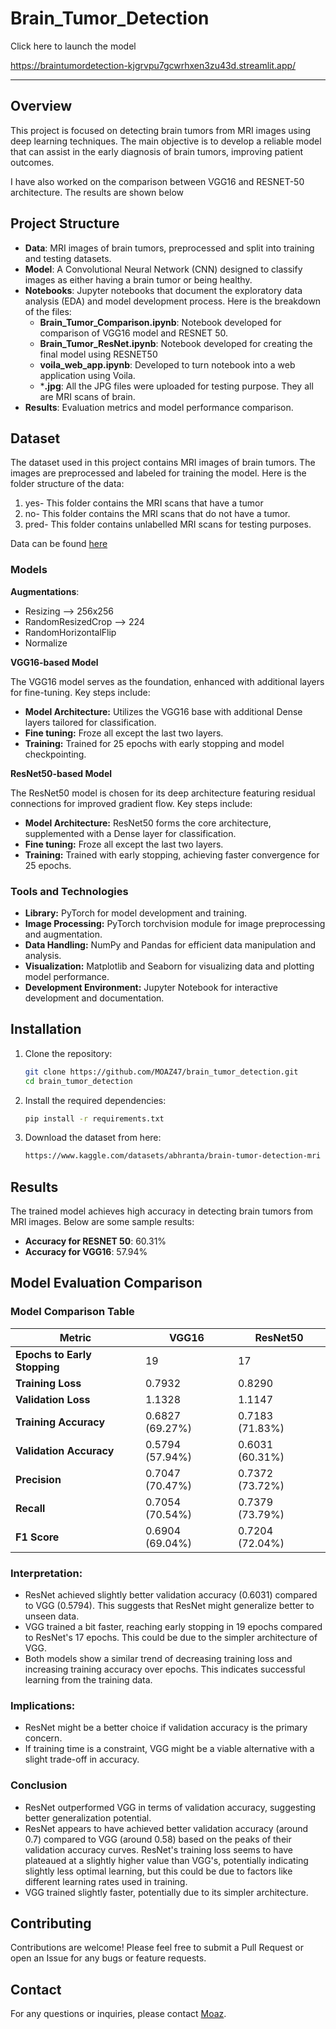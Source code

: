 # Brain_Tumor_Detection

Click here to launch the model
<!--[![Binder](https://mybinder.org/badge_logo.svg)](https://mybinder.org/v2/gh/MOAZ47/brain_tumor_detection/HEAD?urlpath=%2Fvoila%2Frender%2FBrain_Tumor_web_app.ipynb)-->

<!--https://mybinder.org/v2/gh/MOAZ47/brain_tumor_detection/HEAD?urlpath=%2Fvoila%2Frender%2FBrain_Tumor_web_app.ipynb-->

https://braintumordetection-kjgrvpu7gcwrhxen3zu43d.streamlit.app/

---
## Overview

This project is focused on detecting brain tumors from MRI images using deep learning techniques. The main objective is to develop a reliable model that can assist in the early diagnosis of brain tumors, improving patient outcomes.

I have also worked on the comparison between VGG16 and RESNET-50 architecture. The results are shown below

## Project Structure

- **Data**: MRI images of brain tumors, preprocessed and split into training and testing datasets.
- **Model**: A Convolutional Neural Network (CNN) designed to classify images as either having a brain tumor or being healthy.
- **Notebooks**: Jupyter notebooks that document the exploratory data analysis (EDA) and model development process. Here is the breakdown of the files:
   - **Brain_Tumor_Comparison.ipynb**: Notebook developed for comparison of VGG16 model and RESNET 50.
   - **Brain_Tumor_ResNet.ipynb**: Notebook developed for creating the final model using RESNET50
   - **voila_web_app.ipynb**: Developed to turn notebook into a web application using Voila.
   - ***.jpg**: All the JPG files were uploaded for testing purpose. They all are MRI scans of brain.
- **Results**: Evaluation metrics and model performance comparison.

## Dataset

The dataset used in this project contains MRI images of brain tumors. The images are preprocessed and labeled for training the model. Here is the folder structure of the data:
1. yes- This folder contains the MRI scans that have a tumor
2. no- This folder contains the MRI scans that do not have a tumor.
3. pred- This folder contains unlabelled MRI scans for testing purposes.

Data can be found [here](https://www.kaggle.com/datasets/sartajbhuvaji/brain-tumor-classification-mri)

### Models

**Augmentations**:
- Resizing --> 256x256
- RandomResizedCrop --> 224
- RandomHorizontalFlip
- Normalize

**VGG16-based Model**

The VGG16 model serves as the foundation, enhanced with additional layers for fine-tuning. Key steps include:

- **Model Architecture:** Utilizes the VGG16 base with additional Dense layers tailored for classification.
- **Fine tuning:** Froze all except the last two layers.
- **Training:** Trained for 25 epochs with early stopping and model checkpointing.

**ResNet50-based Model**

The ResNet50 model is chosen for its deep architecture featuring residual connections for improved gradient flow. Key steps include:

- **Model Architecture:** ResNet50 forms the core architecture, supplemented with a Dense layer for classification.
- **Fine tuning:** Froze all except the last two layers.
- **Training:** Trained with early stopping, achieving faster convergence for 25 epochs.

### Tools and Technologies

- **Library:** PyTorch for model development and training.
- **Image Processing:** PyTorch torchvision module for image preprocessing and augmentation.
- **Data Handling:** NumPy and Pandas for efficient data manipulation and analysis.
- **Visualization:** Matplotlib and Seaborn for visualizing data and plotting model performance.
- **Development Environment:** Jupyter Notebook for interactive development and documentation.

## Installation

1. Clone the repository:
   ```bash
   git clone https://github.com/MOAZ47/brain_tumor_detection.git
   cd brain_tumor_detection
   ```

2. Install the required dependencies:
   ```bash
   pip install -r requirements.txt
   ```

3. Download the dataset from here:
   ```bash
   https://www.kaggle.com/datasets/abhranta/brain-tumor-detection-mri
   ```

## Results

The trained model achieves high accuracy in detecting brain tumors from MRI images. Below are some sample results:

- **Accuracy for RESNET 50**: 60.31%
- **Accuracy for VGG16**: 57.94%

## Model Evaluation Comparison

### Model Comparison Table

| Metric                      | VGG16                           | ResNet50                        |
|-----------------------------|---------------------------------|---------------------------------|
|**Epochs to Early Stopping** | 19                              | 17                              |
|**Training Loss**            | 0.7932                          | 0.8290                         |
|**Validation Loss**          | 1.1328                          | 1.1147                          |
|**Training Accuracy**        | 0.6827 (69.27%)                 | 0.7183 (71.83%)                 |
| **Validation Accuracy**     | 0.5794 (57.94%)                 | 0.6031 (60.31%)                 |
| **Precision**               | 0.7047 (70.47%)                 | 0.7372 (73.72%)                 |
| **Recall**                  | 0.7054 (70.54%)                 | 0.7379 (73.79%)                 |
| **F1 Score**                | 0.6904 (69.04%)                 | 0.7204 (72.04%)                 |


### Interpretation:

- ResNet achieved slightly better validation accuracy (0.6031) compared to VGG (0.5794). This suggests that ResNet might generalize better to unseen data.
- VGG trained a bit faster, reaching early stopping in 19 epochs compared to ResNet's 17 epochs. This could be due to the simpler architecture of VGG.
- Both models show a similar trend of decreasing training loss and increasing training accuracy over epochs. This indicates successful learning from the training data.

### Implications:

- ResNet might be a better choice if validation accuracy is the primary concern.
- If training time is a constraint, VGG might be a viable alternative with a slight trade-off in accuracy.


### Conclusion

- ResNet outperformed VGG in terms of validation accuracy, suggesting better generalization potential.
- ResNet appears to have achieved better validation accuracy (around 0.7) compared to VGG (around 0.58) based on the peaks of their validation accuracy curves. ResNet's training loss seems to have plateaued at a slightly higher value than VGG's, potentially indicating slightly less optimal learning, but this could be due to factors like different learning rates used in training.
- VGG trained slightly faster, potentially due to its simpler architecture.

## Contributing

Contributions are welcome! Please feel free to submit a Pull Request or open an Issue for any bugs or feature requests.

## Contact

For any questions or inquiries, please contact [Moaz](mailto:moazhusain47@gmail.com).
